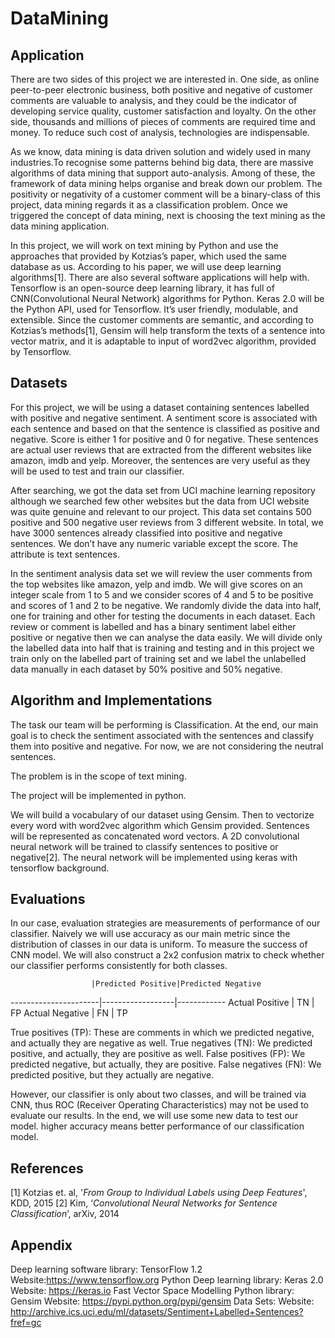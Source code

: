 # DataMining
## Application
There are two sides of this project we are interested in. One side, as online peer-to-peer electronic business, both positive and negative of customer comments are valuable to analysis, and they could be the indicator of developing service quality, customer satisfaction and loyalty. On the other side, thousands and millions of pieces of comments are required time and money. To reduce such cost of analysis, technologies are indispensable. 

As we know, data mining is data driven solution and widely used in many industries.To recognise some patterns behind big data, there are massive algorithms of data mining that support auto-analysis. Among of these, the framework of data mining helps organise and break down our problem. The positivity or negativity of a customer comment will be a binary-class of this project, data mining regards it as a classification problem. Once we triggered the concept of data mining, next is choosing the text mining as the data mining application. 

In this project, we will work on text mining by Python and use the approaches that provided by Kotzias’s paper, which used the same database as us. According to his paper, we will use deep learning algorithms[1]. There are also several software applications will help with. Tensorflow is an open-source deep learning library, it has full of CNN(Convolutional Neural Network) algorithms for Python. Keras 2.0 will be the Python API, used for Tensorflow. It’s user friendly, modulable, and extensible. Since the customer comments are semantic, and according to Kotzias’s methods[1], Gensim will help transform the texts of a sentence into vector matrix, and it is adaptable to input of word2vec algorithm, provided by Tensorflow. 

## Datasets		

For this project, we will be using a dataset containing sentences labelled with positive and negative sentiment. A sentiment score is associated with each sentence and based on that the sentence is classified as positive and negative. Score is either 1 for positive and 0 for negative. These sentences are actual user reviews that are extracted from the different websites like amazon, imdb and yelp. Moreover, the sentences are very useful as they will be used to test and train our classifier. 

After searching, we got the data set from UCI machine learning repository although we searched few other websites but the data from UCI website was quite genuine and relevant to our project. This data set contains 500 positive and 500 negative user reviews from 3 different website. In total, we have 3000 sentences already classified into positive and negative sentences. We don’t have any numeric variable except the score. The attribute is text sentences. 

In the sentiment analysis data set we will review the user comments from the top websites like amazon, yelp and imdb. We will give scores on an integer scale from 1 to 5 and we consider scores of 4 and 5 to be positive and scores of 1 and 2 to be negative. We randomly divide the data into half, one for training and other for testing the documents in each dataset. Each review or comment is labelled and has a binary sentiment label either positive or negative then we can analyse the data easily. We will divide only the labelled data into half that is training and testing and in this project we train only on the labelled part of training set and we label the unlabelled data manually in each dataset by 50% positive and 50% negative. 

## Algorithm and Implementations		
The task our team will be performing is Classification. At the end, our main goal is to check the sentiment associated with the sentences and classify them into positive and negative. For now, we are not considering the neutral sentences.

The problem is in the scope of text mining. 

The project will be implemented in python.

We will build a vocabulary of our dataset using Gensim. Then to vectorize every word with word2vec algorithm which Gensim provided. Sentences will be represented as concatenated word vectors. A 2D convolutional neural network will be trained to classify sentences to positive or negative[2]. The neural network will be implemented using keras with tensorflow background.

## Evaluations	
In our case, evaluation strategies are measurements of performance of our classifier. Naively we will use accuracy as our main metric since the distribution of classes in our data is uniform. To measure the success of CNN model. We will also construct a 2x2 confusion matrix to check whether our classifier performs consistently for both classes.

                      |Predicted Positive|Predicted Negative
----------------------|------------------|------------
Actual Positive       | TN               | FP
Actual Negative       | FN               | TP

True positives (TP): These are comments in which we predicted negative, and actually they are negative as well.
True negatives (TN): We predicted positive, and actually, they are positive as well.
False positives (FP): We predicted negative, but actually, they are positive.
False negatives (FN): We predicted positive, but they actually are negative. 

However, our classifier is only about two classes, and will be trained via CNN, thus ROC (Receiver Operating Characteristics) may not be used to evaluate our results. 
In the end, we will use some new data to test our model. higher accuracy means better performance of our classification model.

## References
[1] Kotzias et. al, '*From Group to Individual Labels using Deep Features*', KDD, 2015 
[2] Kim, ‘*Convolutional Neural Networks for Sentence Classification*’, arXiv, 2014

## Appendix									
Deep learning software library: TensorFlow 1.2
Website:https://www.tensorflow.org
Python Deep learning library: Keras 2.0
Website: https://keras.io
Fast Vector Space Modelling Python library: Gensim
Website: https://pypi.python.org/pypi/gensim
Data Sets:
Website: http://archive.ics.uci.edu/ml/datasets/Sentiment+Labelled+Sentences?fref=gc

